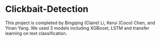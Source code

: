 # Clickbait-Detection
This project is completed by Bingqing (Claire) Li, Kerui (Coco) Chen, and Yinan Yang. We used 3 models including XGBoost, LSTM and transfer learning on text classification.
